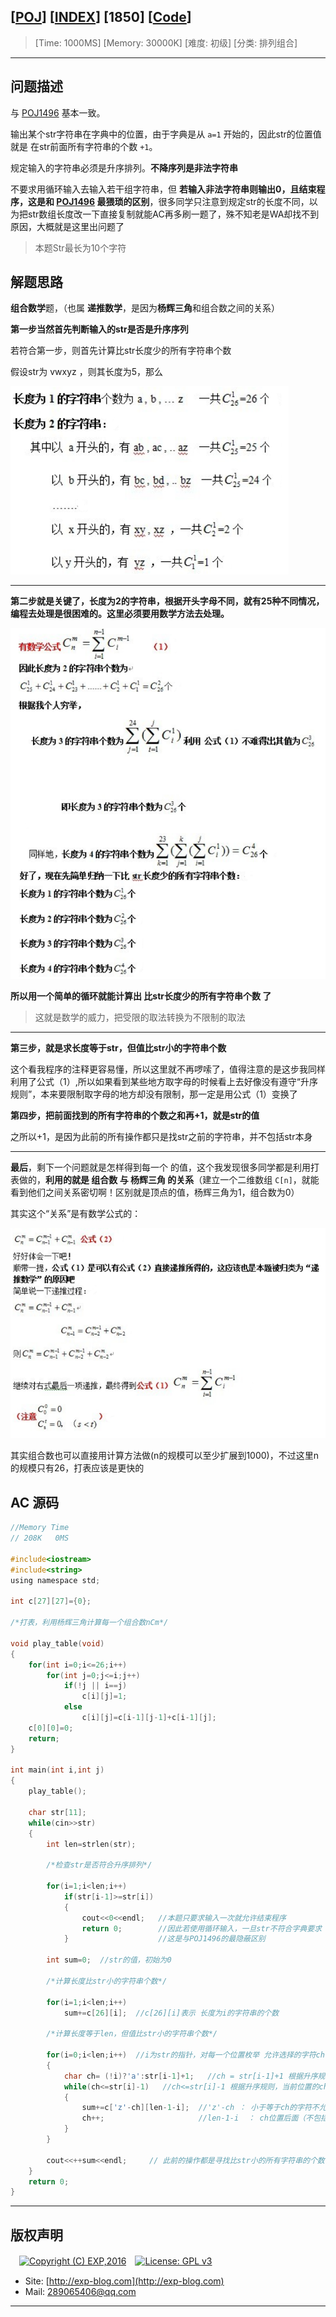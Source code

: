 ## [[POJ](http://poj.org/)] [[INDEX](https://github.com/lyy289065406/POJ-Solving-Reports)] [1850] [[Code](http://poj.org/problem?id=1850)]

> [Time: 1000MS] [Memory: 30000K] [难度: 初级] [分类: 排列组合]

------

## 问题描述

与 [POJ1496](http://exp-blog.com/2018/06/23/pid-997/) 基本一致。

输出某个str字符串在字典中的位置，由于字典是从 `a=1` 开始的，因此str的位置值就是 在str前面所有字符串的个数 `+1`。

规定输入的字符串必须是升序排列。**不降序列是非法字符串**

不要求用循环输入去输入若干组字符串，但 **若输入非法字符串则输出0，且结束程序，这是和 [POJ1496](http://exp-blog.com/2018/06/23/pid-997/) 最猥琐的区别**，很多同学只注意到规定str的长度不同，以为把str数组长度改一下直接复制就能AC再多刷一题了，殊不知老是WA却找不到原因，大概就是这里出问题了

> 本题Str最长为10个字符


## 解题思路

**组合数学**题，（也属 **递推数学**，是因为**杨辉三角**和组合数之间的关系）


**第一步当然首先判断输入的str是否是升序序列**


若符合第一步，则首先计算比str长度少的所有字符串个数

假设str为 vwxyz ，则其长度为5，那么

![](/reports/POJ1850-Code/img/01.png)

------

**第二步就是关键了，长度为2的字符串，根据开头字母不同，就有25种不同情况，编程去处理是很困难的。这里必须要用数学方法去处理。**

![](/reports/POJ1850-Code/img/02.png)


**所以用一个简单的循环就能计算出 比str长度少的所有字符串个数 了**

> 这就是数学的威力，把受限的取法转换为不限制的取法

------

**第三步，就是求长度等于str，但值比str小的字符串个数**

这个看我程序的注释更容易懂，所以这里就不再啰嗦了，值得注意的是这步我同样利用了公式（1）,所以如果看到某些地方取字母的时候看上去好像没有遵守“升序规则”，本来要限制取字母的地方却没有限制，那一定是用公式（1）变换了



**第四步，把前面找到的所有字符串的个数之和再+1，就是str的值**

之所以+1，是因为此前的所有操作都只是找str之前的字符串，并不包括str本身

------

**最后**，剩下一个问题就是怎样得到每一个 的值，这个我发现很多同学都是利用打表做的，**利用的就是 组合数 与 杨辉三角 的关系**（建立一个二维数组 `C[n]`，就能看到他们之间关系密切啊！区别就是顶点的值，杨辉三角为1，组合数为0）

其实这个“关系”是有数学公式的：

![](/reports/POJ1850-Code/img/03.png)


其实组合数也可以直接用计算方法做(n的规模可以至少扩展到1000)，不过这里n的规模只有26，打表应该是更快的


## AC 源码


```c
//Memory Time 
// 208K   0MS 

#include<iostream>
#include<string>
using namespace std;

int c[27][27]={0};

/*打表，利用杨辉三角计算每一个组合数nCm*/

void play_table(void)
{
	for(int i=0;i<=26;i++)
		for(int j=0;j<=i;j++)
			if(!j || i==j)
				c[i][j]=1;
			else
				c[i][j]=c[i-1][j-1]+c[i-1][j];
	c[0][0]=0;
	return;
}

int main(int i,int j)
{
	play_table();

	char str[11];
	while(cin>>str)
	{
		int len=strlen(str);

		/*检查str是否符合升序排列*/

		for(i=1;i<len;i++)
			if(str[i-1]>=str[i])
			{
				cout<<0<<endl;   //本题只要求输入一次就允许结束程序
				return 0;        //因此若使用循环输入，一旦str不符合字典要求（如aab,ba等）就要结束程序
			}                    //这是与POJ1496的最隐蔽区别
		
		int sum=0;  //str的值，初始为0
			
		/*计算长度比str小的字符串个数*/
			
		for(i=1;i<len;i++)
			sum+=c[26][i];  //c[26][i]表示 长度为i的字符串的个数
			
		/*计算长度等于len，但值比str小的字符串个数*/
			
		for(i=0;i<len;i++)  //i为str的指针，对每一个位置枚举 允许选择的字符ch
		{
			char ch= (!i)?'a':str[i-1]+1;   //ch = str[i-1]+1 根据升序规则，当前位置的ch至少要比str前一位置的字符大1
			while(ch<=str[i]-1)   //ch<=str[i]-1 根据升序规则，当前位置的ch最多只能比 str这个位置实际上的字符 小1
			{
				sum+=c['z'-ch][len-1-i];  //'z'-ch ： 小于等于ch的字符不允许再被选择，所以当前能够选择的字符总数为'z'-ch
				ch++;                     //len-1-i  ： ch位置后面（不包括ch）剩下的位数，就是从'z'-ch选择len-1-i个字符
			}
		}
			
		cout<<++sum<<endl;     // 此前的操作都是寻找比str小的所有字符串的个数，并不包括str本身，因此这里要+1
	}
	return 0;
}
```

------

## 版权声明

　[![Copyright (C) EXP,2016](https://img.shields.io/badge/Copyright%20(C)-EXP%202016-blue.svg)](http://exp-blog.com)　[![License: GPL v3](https://img.shields.io/badge/License-GPL%20v3-blue.svg)](https://www.gnu.org/licenses/gpl-3.0)
  

- Site: [http://exp-blog.com](http://exp-blog.com) 
- Mail: <a href="mailto:289065406@qq.com?subject=[EXP's Github]%20Your%20Question%20（请写下您的疑问）&amp;body=What%20can%20I%20help%20you?%20（需要我提供什么帮助吗？）">289065406@qq.com</a>


------
